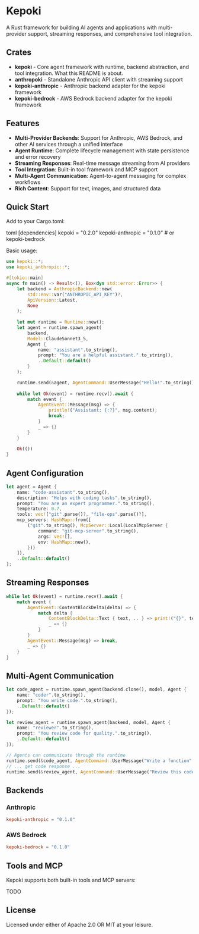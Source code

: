 # Kepoki

A Rust framework for building AI agents and applications with multi-provider 
support, streaming responses, and comprehensive tool integration.

## Crates

* **kepoki** - Core agent framework with runtime, backend abstraction, and tool integration. What this README is about.
* **anthropoki** - Standalone Anthropic API client with streaming support
* **kepoki-anthropic** - Anthropic backend adapter for the kepoki framework
* **kepoki-bedrock** - AWS Bedrock backend adapter for the kepoki framework

## Features

* **Multi-Provider Backends**: Support for Anthropic, AWS Bedrock, and other AI services through a unified interface
* **Agent Runtime**: Complete lifecycle management with state persistence and error recovery
* **Streaming Responses**: Real-time message streaming from AI providers
* **Tool Integration**: Built-in tool framework and MCP support
* **Multi-Agent Communication**: Agent-to-agent messaging for complex workflows
* **Rich Content**: Support for text, images, and structured data

## Quick Start

Add to your Cargo.toml:

toml
[dependencies]
kepoki = "0.2.0"
kepoki-anthropic = "0.1.0"  # or kepoki-bedrock


Basic usage:

```rust
use kepoki::*;
use kepoki_anthropic::*;

#[tokio::main]
async fn main() -> Result<(), Box<dyn std::error::Error>> {
    let backend = AnthropicBackend::new(
        std::env::var("ANTHROPIC_API_KEY")?,
        ApiVersion::Latest,
        None
    );
    
    let mut runtime = Runtime::new();
    let agent = runtime.spawn_agent(
        backend,
        Model::ClaudeSonnet3_5,
        Agent {
            name: "assistant".to_string(),
            prompt: "You are a helpful assistant.".to_string(),
            ..Default::default()
        }
    );

    runtime.send(&agent, AgentCommand::UserMessage("Hello!".to_string()))?;
    
    while let Ok(event) = runtime.recv().await {
        match event {
            AgentEvent::Message(msg) => {
                println!("Assistant: {:?}", msg.content);
                break;
            }
            _ => {}
        }
    }
    
    Ok(())
}
```

## Agent Configuration

```rust
let agent = Agent {
    name: "code-assistant".to_string(),
    description: "Helps with coding tasks".to_string(),
    prompt: "You are an expert programmer.".to_string(),
    temperature: 0.7,
    tools: vec!["git".parse()?, "file-ops".parse()?],
    mcp_servers: HashMap::from([
        ("git".to_string(), McpServer::Local(LocalMcpServer {
            command: "git-mcp-server".to_string(),
            args: vec![],
            env: HashMap::new(),
        }))
    ]),
    ..Default::default()
};
```


## Streaming Responses

```rust
while let Ok(event) = runtime.recv().await {
    match event {
        AgentEvent::ContentBlockDelta(delta) => {
            match delta {
                ContentBlockDelta::Text { text, .. } => print!("{}", text),
                _ => {}
            }
        }
        AgentEvent::Message(msg) => break,
        _ => {}
    }
}
```

## Multi-Agent Communication

```rust
let code_agent = runtime.spawn_agent(backend.clone(), model, Agent {
    name: "coder".to_string(),
    prompt: "You write code.".to_string(),
    ..Default::default()
});

let review_agent = runtime.spawn_agent(backend, model, Agent {
    name: "reviewer".to_string(), 
    prompt: "You review code for quality.".to_string(),
    ..Default::default()
});

// Agents can communicate through the runtime
runtime.send(&code_agent, AgentCommand::UserMessage("Write a function".to_string()))?;
// ... get code response ...
runtime.send(&review_agent, AgentCommand::UserMessage("Review this code".to_string()))?;
```

## Backends

### Anthropic
```toml
kepoki-anthropic = "0.1.0"
```

### AWS Bedrock
```toml
kepoki-bedrock = "0.1.0"
```

## Tools and MCP

Kepoki supports both built-in tools and MCP servers:

TODO

## License

Licensed under either of Apache 2.0 OR MIT at your leisure.
